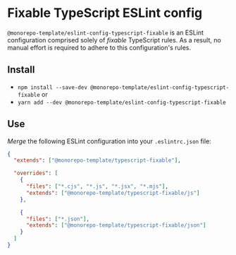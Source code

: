 # Fixable TypeScript ESLint config

`@monorepo-template/eslint-config-typescript-fixable` is an ESLint
configuration comprised solely of _fixable_ TypeScript rules. As a result, no
manual effort is required to adhere to this configuration's rules.

## Install

- `npm install --save-dev @monorepo-template/eslint-config-typescript-fixable`
  or
- `yarn add --dev @monorepo-template/eslint-config-typescript-fixable`

## Use

_Merge_ the following ESLint configuration into your `.eslintrc.json` file:

```json
{
  "extends": ["@monorepo-template/typescript-fixable"],

  "overrides": [
    {
      "files": ["*.cjs", "*.js", "*.jsx", "*.mjs"],
      "extends": ["@monorepo-template/typescript-fixable/js"]
    },

    {
      "files": ["*.json"],
      "extends": ["@monorepo-template/typescript-fixable/json"]
    }
  ]
}
```
